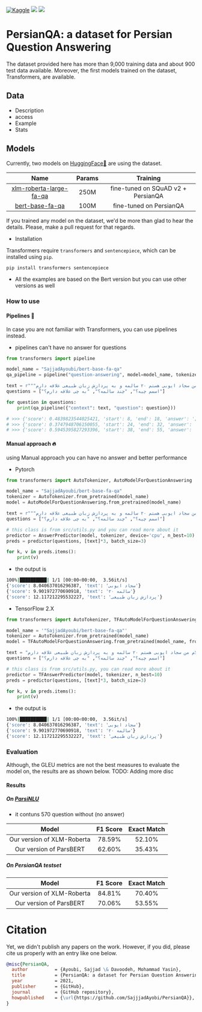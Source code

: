 <a href="https://www.kaggle.com/"><img alt="Kaggle" src="https://img.shields.io/static/v1?label=Kaggle&message=Click&logo=Kaggle&color=20BEFF"/></a>
<a href="https://huggingface.co/"><img src="https://img.shields.io/static/v1?label=%F0%9F%A4%97%20Hugging%20Face&message=Click&color=yellow"></a>
<a href="https://paperswithcode.com/"><img src="https://img.shields.io/static/v1?label=%F0%9F%93%8E%20Papers%20With%20Code&message=Click&color=21cbce"></a>

# PersianQA: a dataset for Persian Question Answering

The dataset provided here has more than 9,000 training data and about 900 test data available.
Moreover, the first models trained on the dataset, Transformers, are available.

## Data
- Description
- access
- Example
- Stats

## Models

Currently, two models on [HuggingFace🤗](https://huggingface.co/SajjadAyoubi/) are using the dataset.


|           Name             | Params | Training |
| :------------------------: | :------: | :---------: |
| [xlm-roberta-large-fa-qa](https://huggingface.co/SajjadAyoubi/xlm-roberta-large-fa-qa) |  250M  |   fine-tuned on SQuAD v2 + PersianQA   |
| [bert-base-fa-qa](https://huggingface.co/SajjadAyoubi/bert-base-fa-qa)    |  100M  |  fine-tuned on PersianQA    |


If you trained any model on the dataset, we'd be more than glad to hear the
details. Please, make a pull request for that regards.

- Installation

Transformers require `transformers` and `sentencepiece`, which can be installed using `pip`.
```sh
pip install transformers sentencepiece
```

- All the examples are based on the Bert version but you can use other versions as well

### How to use
#### Pipelines 🚀

In case you are not familiar with Transformers, you can use pipelines instead.
  - pipelines can't have no answer for questions

```python
from transformers import pipeline

model_name = "SajjadAyoubi/bert-base-fa-qa"
qa_pipeline = pipeline("question-answering", model=model_name, tokenizer=model_name)

text = r"""سلام من سجاد ایوبی هستم ۲۰ سالمه و به پردازش زبان طبیعی علاقه دارم """
questions = ["اسمم چیه؟", "چند سالمه؟", "به چی علاقه دارم؟"]

for question in questions:
    print(qa_pipeline({"context": text, "question": question}))

# >>> {'score': 0.4839823544025421, 'start': 8, 'end': 18, 'answer': 'سجاد ایوبی'}
# >>> {'score': 0.3747948706150055, 'start': 24, 'end': 32, 'answer': '۲۰ سالمه'}
# >>> {'score': 0.5945395827293396, 'start': 38, 'end': 55, 'answer': 'پردازش زبان طبیعی'}
```

#### Manual approach 🔥
using Manual approach you can have no answer and better performance

- Pytorch
```python
from transformers import AutoTokenizer, AutoModelForQuestionAnswering

model_name = "SajjadAyoubi/bert-base-fa-qa"
tokenizer = AutoTokenizer.from_pretrained(model_name)
model = AutoModelForQuestionAnswering.from_pretrained(model_name)

text = r"""سلام من سجاد ایوبی هستم ۲۰ سالمه و به پردازش زبان طبیعی علاقه دارم """
questions = ["اسمم چیه؟", "چند سالمه؟", "به چی علاقه دارم؟"]

# this class is from src/utils.py and you can read more about it
predictor = AnswerPredictor(model, tokenizer, device='cpu', n_best=10)
preds = predictor(questions, [text]*3, batch_size=3)

for k, v in preds.items():
    print(v)
```
  - the output is
  ```sh
  100%|██████████| 1/1 [00:00<00:00,  3.56it/s]
  {'score': 8.040637016296387, 'text': 'سجاد ایوبی'}
  {'score': 9.901972770690918, 'text': '۲۰ سالمه'}
  {'score': 12.117212295532227, 'text': 'پردازش زبان طبیعی'}
  ```

- TensorFlow 2.X
```python
from transformers import AutoTokenizer, TFAutoModelForQuestionAnswering

model_name = '"SajjadAyoubi/bert-base-fa-qa"'
tokenizer = AutoTokenizer.from_pretrained(model_name)
model = TFAutoModelForQuestionAnswering.from_pretrained(model_name, from_pt=True)

text = "سلام من سجاد ایوبی هستم ۲۰ سالمه و به پردازش زبان طبیعی علاقه دارم "
questions = ["اسمم چیه؟", "چند سالمه؟", "به چی علاقه دارم؟"]

# this class is from src/utils.py, you can read more about it
predictor = TFAnswerPredictor(model, tokenizer, n_best=10)
preds = predictor(questions, [text]*3, batch_size=3)

for k, v in preds.items():
    print(v)
```
  - the output is
  ```sh
  100%|██████████| 1/1 [00:00<00:00,  3.56it/s]
  {'score': 8.040637016296387, 'text': 'سجاد ایوبی'}
  {'score': 9.901972770690918, 'text': '۲۰ سالمه'}
  {'score': 12.117212295532227, 'text': 'پردازش زبان طبیعی'}
  ```

### Evaluation
Although, the GLEU metrics are not the best measures to evaluate the model on,
the results are as shown below. TODO: Adding more disc

#### Results
##### On [ParsiNLU](https://github.com/persiannlp/parsinlu)
- it contuns 570 question without (no answer)

|           Model            | F1 Score | Exact Match |
| :------------------------: | :------: | :---------: |
| Our version of XLM-Roberta |  78.59%  |   52.10%    |
| Our version of ParsBERT    |  62.60%  |   35.43%    |


##### On PersianQA testset
|           Model            | F1 Score | Exact Match |
| :------------------------: | :------: | :---------: |
| Our version of XLM-Roberta |  84.81%  |   70.40%    |
| Our version of ParsBERT    |  70.06%  |   53.55%    |


# Citation
Yet, we didn't publish any papers on the work.
However, if you did, please cite us properly with an entry like one below.

```bibtex
@misc{PersianQA,
  author          = {Ayoubi, Sajjad \& Davoodeh, Mohammad Yasin},
  title           = {PersianQA: a dataset for Persian Question Answering},
  year            = 2021,
  publisher       = {GitHub},
  journal         = {GitHub repository},
  howpublished    = {\url{https://github.com/SajjjadAyobi/PersianQA}},
}
```
